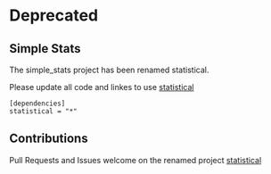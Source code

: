 # Deprecated #

## Simple Stats ##

The simple_stats project has been renamed statistical.

Please update all code and linkes to use [statistical](https://www.github.com/jeffbelgum/statistical)

```
[dependencies]
statistical = "*"
````

## Contributions ##


Pull Requests and Issues welcome on the renamed project [statistical](https://www.github.com/jeffbelgum/statistical)
